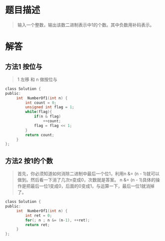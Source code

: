 # 题目描述   
> 输入一个整数，输出该数二进制表示中1的个数。其中负数用补码表示。

# 解答

## 方法1 按位与

> 1 左移 和 n 做按位与

```c
class Solution {
public:
     int  NumberOf1(int n) {
         int count = 0;
         unsigned int flag = 1;
         while(flag){
             if(n & flag)
                 ++count;
             flag = flag << 1;
         }
         return count;
     }
};
```

## 方法2 按1的个数

> 首先，你必须知道如何消除二进制中最后一个位1，利用n &= (n - 1)就可以做到。然后看一下消了几次n变成0，次数就是答案。
n &= (n - 1)具体的操作是把最后一位1变成0，后面的0变成1，与运算一下，最后一位1就消掉了。


```c
class Solution {
public:
     int  NumberOf1(int n) {
         int ret = 0;
         for(; n ; n &= (n-1), ++ret);
         return ret;
     }
};
```



